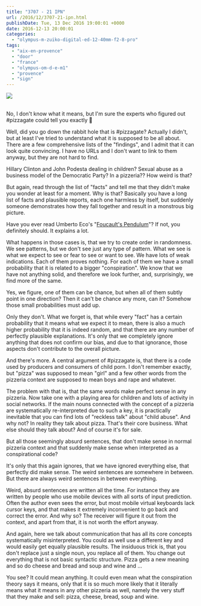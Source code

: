 ```yaml
---
title: "3707 - 21 IPN"
url: /2016/12/3707-21-ipn.html
publishDate: Tue, 13 Dec 2016 19:00:01 +0000
date: 2016-12-13 20:00:01
categories: 
  - "olympus-m-zuiko-digital-ed-12-40mm-f2-8-pro"
tags: 
  - "aix-en-provence"
  - "door"
  - "france"
  - "olympus-om-d-e-m1"
  - "provence"
  - "sign"
---
```

<div class="container">
<div class="center"><a target="_blank" href="https://d25zfm9zpd7gm5.cloudfront.net/1200x1200/2016/20160625_174744_lr.jpg"><img class="webfeedsFeaturedVisual" src="https://d25zfm9zpd7gm5.cloudfront.net/0600x0600/2016/20160625_174744_lr.jpg" /></a></div>
</div>
<br />

No, I don't know what it means, but I'm sure the experts who figured out #pizzagate could tell you exactly 🙂

Well, did you go down the rabbit hole that is #pizzagate? Actually I didn't, but at least I've tried to understand what it is supposed to be all about. There are a few comprehensive lists of the "findings", and I admit that it can look quite convincing. I have no URLs and I don't want to link to them anyway, but they are not hard to find.

Hillary Clinton and John Podesta dealing in children? Sexual abuse as a business model of the Democratic Party? In a pizzeria?? How weird is that?

But again, read through the list of "facts" and tell me that they didn't make you wonder at least for a moment. Why is that? Basically you have a long list of facts and plausible reports, each one harmless by itself, but suddenly someone demonstrates how they fall together and result in a monstrous big picture.

Have you ever read Umberto Eco's "<a href="https://en.wikipedia.org/wiki/Foucault%27s_Pendulum" target="_blank">Foucault's Pendulum</a>"? If not, you definitely should. It explains a lot.

What happens in those cases is, that we try to create order in randomness. We see patterns, but we don't see just any type of pattern. What we see is what we expect to see or fear to see or want to see. We have lots of weak indications. Each of them proves nothing. For each of them we have a small probability that it is related to a bigger "conspiration". We know that we have not anything solid, and therefore we look further, and, surprisingly, we find more of the same.

Yes, we figure, one of them can be chance, but when all of them subtly point in one direction? Then it can't be chance any more, can it? Somehow those small probabilities must add up.

Only they don't. What we forget is, that while every "fact" has a certain probability that it means what we expect it to mean, there is also a much higher probability that it is indeed random, and that there are any number of perfectly plausible explanations. It's only that we completely ignore anything that does not confirm our bias, and due to that ignorance, those aspects don't contribute to the overall picture. 

And there's more. A central argument of #pizzagate is, that there is a code used by producers and consumers of child porn. I don't remember exactly, but "pizza" was supposed to mean "girl" and a few other words from the pizzeria context are supposed to mean boys and rape and whatever. 

The problem with that is, that the same words make perfect sense in any pizzeria. Now take one with a playing area for children and lots of activity in social networks. If the main nouns connected with the concept of a pizzeria are systematically re-interpreted due to such a key, it is practically inevitable that you can find lots of "reckless talk" about "child abuse". And why not? In reality they talk about pizza. That's their core business. What else should they talk about? And of course it's for sale.

But all those seemingly absurd sentences, that don't make sense in normal pizzeria context and that suddenly make sense when interpreted as a conspirational code?

It's only that this again ignores, that we have ignored everything else, that perfectly did make sense. The weird sentences are somewhere in between. But there are always weird sentences in between everything. 

Weird, absurd sentences are written all the time. For instance they are written by people who use mobile devices with all sorts of input prediction. Often the author even sees the error, but most mobile virtual keyboards lack cursor keys, and that makes it extremely inconvenient to go back and correct the error. And why so? The receiver will figure it out from the context, and apart from that, it is not worth the effort anyway.

And again, here we talk about communication that has all its core concepts systematically misinterpreted. You could as well use a different key and would easily get equally plausible results. The insiduous trick is, that you don't replace just a single noun, you replace all of them. You change out everything that is not basic syntactic structure. Pizza gets a new meaning and so do cheese and bread and soup and wine and ...

You see? It could mean anything. It could even mean what the conspiration theory says it means, only that it is so much more likely that it literally means what it means in any other pizzeria as well, namely the very stuff that they make and sell: pizza, cheese, bread, soup and wine.
